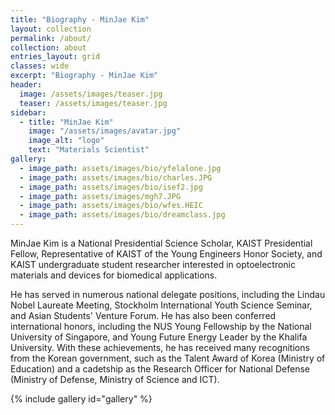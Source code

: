 ```yaml
---
title: "Biography - MinJae Kim"
layout: collection
permalink: /about/
collection: about
entries_layout: grid
classes: wide
excerpt: "Biography - MinJae Kim"
header:
  image: /assets/images/teaser.jpg
  teaser: /assets/images/teaser.jpg
sidebar:
  - title: "MinJae Kim"
    image: "/assets/images/avatar.jpg"
    image_alt: "logo"
    text: "Materials Scientist"
gallery:
  - image_path: assets/images/bio/yfelalone.jpg
  - image_path: assets/images/bio/charles.JPG
  - image_path: assets/images/bio/isef2.jpg
  - image_path: assets/images/mgh7.JPG
  - image_path: assets/images/bio/wfes.HEIC
  - image_path: assets/images/bio/dreamclass.jpg
---
```



MinJae Kim is a National Presidential Science Scholar, KAIST Presidential Fellow, Representative of KAIST of the Young Engineers Honor Society, and KAIST undergraduate student researcher interested in optoelectronic materials and devices for biomedical applications.

He has served in numerous national delegate positions, including the Lindau Nobel Laureate Meeting, Stockholm International Youth Science Seminar, and Asian Students' Venture Forum. He has also been conferred international honors, including the NUS Young Fellowship by the National University of Singapore, and Young Future Energy Leader by the Khalifa University. With these achievements, he has received many recognitions from the Korean government, such as the Talent Award of Korea (Ministry of Education) and a cadetship as the Research Officer for National Defense (Ministry of Defense, Ministry of Science and ICT).

{% include gallery id="gallery"  %}
